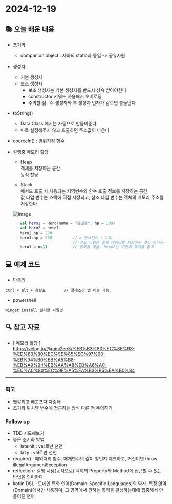 # 2024-12-19

## 📚 오늘 배운 내용
- 초기화
  - companion object : 자바의 static과 동일 -> 공유자원
- 생성자
  - 기본 생성자
  - 보조 생성자
    - 보조 생성자는 기본 생성자를 반드시 상속 받아야한다
    - constructor 키워드 사용해서 오버로딩
    - 주의할 점 : 주 생성자와 부 생성자 인자가 같으면 충돌난다
- toString() 
  - Data Class 에서는 자동으로 만들어준다
  - 따로 설정해주지 않고 호출하면 주소값이 나온다
- coerceIn() : 범위지정 함수

- 실행중 메모리 할당
  - Heap   
    객체를 저장하는 공간   
    동적 할당   
    
  - Stack    
    메서드 호출 시 사용되는 지역변수와 함수 호출 정보를 저장하는 공간   
    값 타입 변수는 스택에 직접 저장되고, 참조 타입 변수는 객체의 메모리 주소를 저장한다
    
  ![image](https://github.com/user-attachments/assets/3255fcd2-80a3-4b01-bd14-f4464301c98e)


  ```kotlin
     val hero1 = Hero(name = "홍길동", hp = 100)
     val hero2 = hero1
     hero2.hp = 200
     hero1.hp = 200         //-> 인스턴스 : 1개. 
                            // 참조 타입은 실제 데이터를 저장하는 것이 아니라 객체가 저장된 메모리 위치를 가리킨다
     hero1 = null           // 참조를 끊음. hero2는 여전히 객체를 참조
  ```

## 💻 예제 코드
<!-- 실습한 코드나 예제를 추가 -->
- 단축키
```text
ctrl + alt + 화살표        // 클래스간 탭 이동 가능
```
- powershell
```shell
winget install 설치할 파일명
```

## 🔍 참고 자료

- [ 메모리 할당 ]     
https://velog.io/@rami2ee3/%EB%B3%80%EC%88%98-%ED%83%80%EC%9E%85%EC%97%90-%EB%94%B0%EB%A5%B8-%EB%A9%94%EB%AA%A8%EB%A6%AC-%EC%A0%80%EC%9E%A5%EA%B3%B5%EA%B0%84

---

### 회고

- 헷갈리고 배고프다 자중해
- 초기화 위치별 변수에 접근하는 방식 다른 점 주의하기


### Follow up

- TDD 시도해보기
- 늦은 초기화 방법
  - lateinit : var로만 선언
  - lazy : val로만 선언
- require() : 예외처리 함수. 매개변수의 값이 참인지 체크하고, 거짓이면 throw illegalArgumentException
- reflection : 실행 시점(동적으로) 객체의 Property와 Method에 접근할 수 있는 방법을 의미한다
- kotlin DSL : 도메인 특화 언어(Domain-Specific Languages)의 약자. 특정 영역(Domain)에서만 사용하며, 그 영역에서 원하는 목적을 달성하는데에 집중해서 만들어진 언어
